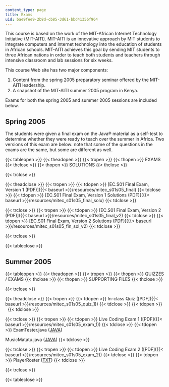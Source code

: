 ```yaml
---
content_type: page
title: Exams
uid: bae9fee9-2b8d-cb85-3d61-bbd41356f964
---
```


This course is based on the work of the MIT-African Internet Technology Initiative (MIT-AITI). MIT-AITI is an innovative approach by MIT students to integrate computers and internet technology into the education of students in African schools. MIT-AITI achieves this goal by sending MIT students to three African nations in order to teach both students and teachers through intensive classroom and lab sessions for six weeks.

This course Web site has two major components:

1.  Content from the spring 2005 preparatory seminar offered by the MIT-AITI leadership.
2.  A snapshot of the MIT-AITI summer 2005 program in Kenya.

Exams for both the spring 2005 and summer 2005 sessions are included below.

Spring 2005
-----------

The students were given a final exam on the Java® material as a self-test to determine whether they were ready to teach over the summer in Africa. Two versions of this exam are below: note that some of the questions in the exams are the same, but some are different as well.

{{< tableopen >}}
{{< theadopen >}}
{{< tropen >}}
{{< thopen >}}
EXAMS
{{< thclose >}}
{{< thopen >}}
SOLUTIONS
{{< thclose >}}

{{< trclose >}}

{{< theadclose >}}
{{< tropen >}}
{{< tdopen >}}
[EC.S01 Final Exam, Version 1 (PDF)]({{< baseurl >}}/resources/mitec_s01s05_final)
{{< tdclose >}}
{{< tdopen >}}
[EC.S01 Final Exam, Version 1 Solutions (PDF)]({{< baseurl >}}/resources/mitec_s01s05_final_solu)
{{< tdclose >}}

{{< trclose >}}
{{< tropen >}}
{{< tdopen >}}
[EC.S01 Final Exam, Version 2 (PDF)]({{< baseurl >}}/resources/mitec_s01s05_final_v2)
{{< tdclose >}}
{{< tdopen >}}
[EC.S01 Final Exam, Version 2 Solutions (PDF)]({{< baseurl >}}/resources/mitec_s01s05_fin_sol_v2)
{{< tdclose >}}

{{< trclose >}}

{{< tableclose >}}
  

Summer 2005
-----------

{{< tableopen >}}
{{< theadopen >}}
{{< tropen >}}
{{< thopen >}}
QUIZZES / EXAMS
{{< thclose >}}
{{< thopen >}}
SUPPORTING FILES
{{< thclose >}}

{{< trclose >}}

{{< theadclose >}}
{{< tropen >}}
{{< tdopen >}}
In-class Quiz ([PDF]({{< baseurl >}}/resources/mitec_s01s05_quiz_1))
{{< tdclose >}}
{{< tdopen >}}
 
{{< tdclose >}}

{{< trclose >}}
{{< tropen >}}
{{< tdopen >}}
Live Coding Exam 1 ([PDF]({{< baseurl >}}/resources/mitec_s01s05_exam_1))
{{< tdclose >}}
{{< tdopen >}}
ExamTester.java ([JAVA](./resolveuid/a62cb4da15b36a860815c3c984cbee31))  
  
MusicMatatu.java ([JAVA](./resolveuid/68ce963d97ef860a3b929b6486a48737))
{{< tdclose >}}

{{< trclose >}}
{{< tropen >}}
{{< tdopen >}}
Live Coding Exam 2 ([PDF]({{< baseurl >}}/resources/mitec_s01s05_exam_2))
{{< tdclose >}}
{{< tdopen >}}
PlayerRoster ([TXT](./resolveuid/79a07e89ccf5780182c47ff01951fd87))
{{< tdclose >}}

{{< trclose >}}

{{< tableclose >}}